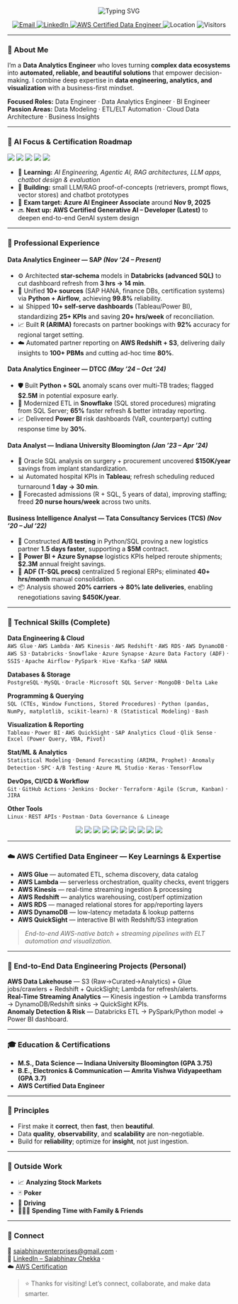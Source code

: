 <!-- Animated Header -->
<p align="center">
  <img src="https://readme-typing-svg.demolab.com?font=Inter&weight=700&size=28&pause=1200&center=true&vCenter=true&width=800&lines=Hi%2C+I'm+Saiabhinav+Chekka+%F0%9F%91%8B;Data+Analytics+Engineer+%7C+Data+Engineer+%7C+BI+Engineer;Turning+Raw+Data+Into+Insight%2C+Impact%2C+and+Innovation" alt="Typing SVG" />
</p>

<!-- Social + Badges -->
<p align="center">
  <a href="mailto:saiabhinaventerprises@gmail.com">
    <img alt="Email" src="https://img.shields.io/badge/Email-saiabhinaventerprises%40gmail.com-1a73e8?logo=gmail&logoColor=white">
  </a>
  <a href="https://www.linkedin.com/in/saiabhinav-chekka-938796326/">
    <img alt="LinkedIn" src="https://img.shields.io/badge/LinkedIn-Saiabhinav%20Chekka-0a66c2?logo=linkedin&logoColor=white">
  </a>
  <a href="https://www.credly.com/badges/f0e37018-865f-4ea2-b124-8294f152e0b5/public_url">
    <img alt="AWS Certified Data Engineer" src="https://img.shields.io/badge/AWS%20Certified-Data%20Engineer-ff9900?logo=amazonaws&logoColor=white">
  </a>
  <img alt="Location" src="https://img.shields.io/badge/USA-United%20States-2e7d32?logo=google-maps&logoColor=white">
  <img alt="Visitors" src="https://komarev.com/ghpvc/?username=schekka123&style=flat&color=grey">
</p>

---

### 🚀 About Me
I’m a **Data Analytics Engineer** who loves turning **complex data ecosystems** into **automated, reliable, and beautiful solutions** that empower decision-making. I combine deep expertise in **data engineering, analytics, and visualization** with a business-first mindset.

**Focused Roles:** Data Engineer · Data Analytics Engineer · BI Engineer  
**Passion Areas:** Data Modeling · ETL/ELT Automation · Cloud Data Architecture · Business Insights  

---

### 🧠 AI Focus & Certification Roadmap
<p>
  <img src="https://img.shields.io/badge/Agentic%20AI-Exploration-3a3a3a" />
  <img src="https://img.shields.io/badge/RAG-Pipelines-3a3a3a" />
  <img src="https://img.shields.io/badge/LLMs-Chatbots-3a3a3a" />
  <img src="https://img.shields.io/badge/Azure%20AI%20Engineer-In%20Progress-0078D4?logo=microsoftazure&logoColor=white" />
  <img src="https://img.shields.io/badge/AWS%20Generative%20AI%20Developer-Planned-ff9900?logo=amazonaws&logoColor=white" />
</p>

- 📌 **Learning:** *AI Engineering, Agentic AI, RAG architectures, LLM apps, chatbot design & evaluation*  
- 🧪 **Building:** small LLM/RAG proof-of-concepts (retrievers, prompt flows, vector stores) and chatbot prototypes  
- 🎯 **Exam target:** **Azure AI Engineer Associate** around **Nov 9, 2025**  
- 🔜 **Next up:** **AWS Certified Generative AI – Developer (Latest)** to deepen end-to-end GenAI system design

---

### 💼 Professional Experience

#### **Data Analytics Engineer — SAP** *(Nov ’24 – Present)*
- ⚙️ Architected **star-schema** models in **Databricks (advanced SQL)** to cut dashboard refresh from **3 hrs → 14 min**.  
- 🔗 Unified **10+ sources** (SAP HANA, finance DBs, certification systems) via **Python + Airflow**, achieving **99.8%** reliability.  
- 📊 Shipped **10+ self-serve dashboards** (Tableau/Power BI), standardizing **25+ KPIs** and saving **20+ hrs/week** of reconciliation.  
- 📈 Built **R (ARIMA)** forecasts on partner bookings with **92%** accuracy for regional target setting.  
- ☁️ Automated partner reporting on **AWS Redshift + S3**, delivering daily insights to **100+ PBMs** and cutting ad-hoc time **80%**.

#### **Data Analytics Engineer — DTCC** *(May ’24 – Oct ’24)*
- 🛡️ Built **Python + SQL** anomaly scans over multi-TB trades; flagged **$2.5M** in potential exposure early.  
- 🧊 Modernized ETL in **Snowflake** (SQL stored procedures) migrating from SQL Server; **65%** faster refresh & better intraday reporting.  
- 📈 Delivered **Power BI** risk dashboards (VaR, counterparty) cutting response time by **30%**.

#### **Data Analyst — Indiana University Bloomington** *(Jan ’23 – Apr ’24)*
- 🏥 Oracle SQL analysis on surgery + procurement uncovered **$150K/year** savings from implant standardization.  
- 📊 Automated hospital KPIs in **Tableau**; refresh scheduling reduced turnaround **1 day → 30 min**.  
- 🔮 Forecasted admissions (R + SQL, 5 years of data), improving staffing; freed **20 nurse hours/week** across two units.

#### **Business Intelligence Analyst — Tata Consultancy Services (TCS)** *(Nov ’20 – Jul ’22)*
- 🧪 Constructed **A/B testing** in Python/SQL proving a new logistics partner **1.5 days faster**, supporting a **$5M** contract.  
- 🚚 **Power BI + Azure Synapse** logistics KPIs helped reroute shipments; **$2.3M** annual freight savings.  
- 🧩 **ADF (T-SQL procs)** centralized 5 regional ERPs; eliminated **40+ hrs/month** manual consolidation.  
- 📦 Analysis showed **20% carriers → 80% late deliveries**, enabling renegotiations saving **$450K/year**.

---

### 🧠 Technical Skills (Complete)

**Data Engineering & Cloud**  
`AWS Glue` · `AWS Lambda` · `AWS Kinesis` · `AWS Redshift` · `AWS RDS` · `AWS DynamoDB` · `AWS S3` · `Databricks` · `Snowflake` · `Azure Synapse` · `Azure Data Factory (ADF)` · `SSIS` · `Apache Airflow` · `PySpark` · `Hive` · `Kafka` · `SAP HANA`

**Databases & Storage**  
`PostgreSQL` · `MySQL` · `Oracle` · `Microsoft SQL Server` · `MongoDB` · `Delta Lake`

**Programming & Querying**  
`SQL (CTEs, Window Functions, Stored Procedures)` · `Python (pandas, NumPy, matplotlib, scikit-learn)` · `R (Statistical Modeling)` · `Bash`

**Visualization & Reporting**  
`Tableau` · `Power BI` · `AWS QuickSight` · `SAP Analytics Cloud` · `Qlik Sense` · `Excel (Power Query, VBA, Pivot)`

**Stat/ML & Analytics**  
`Statistical Modeling` · `Demand Forecasting (ARIMA, Prophet)` · `Anomaly Detection` · `SPC` · `A/B Testing` · `Azure ML Studio` · `Keras` · `TensorFlow`

**DevOps, CI/CD & Workflow**  
`Git` · `GitHub Actions` · `Jenkins` · `Docker` · `Terraform` · `Agile (Scrum, Kanban)` · `JIRA`

**Other Tools**  
`Linux` · `REST APIs` · `Postman` · `Data Governance & Lineage`

<p align="center">
  <img src="https://img.shields.io/badge/SQL-Expert-3a3a3a?logo=postgresql&logoColor=white" />
  <img src="https://img.shields.io/badge/Python-Advanced-3a3a3a?logo=python&logoColor=white" />
  <img src="https://img.shields.io/badge/Tableau-Dashboards-3a3a3a?logo=tableau&logoColor=white" />
  <img src="https://img.shields.io/badge/Power%20BI-Storytelling-3a3a3a?logo=powerbi&logoColor=white" />
  <img src="https://img.shields.io/badge/Databricks-Lakehouse-3a3a3a?logo=databricks&logoColor=white" />
  <img src="https://img.shields.io/badge/Snowflake-Data%20Cloud-3a3a3a?logo=snowflake&logoColor=white" />
  <img src="https://img.shields.io/badge/Airflow-Orchestration-3a3a3a?logo=apacheairflow&logoColor=white" />
  <img src="https://img.shields.io/badge/AWS%20Glue-ETL-3a3a3a?logo=amazonaws&logoColor=white" />
  <img src="https://img.shields.io/badge/AWS%20Redshift-Warehouse-3a3a3a?logo=amazonaws&logoColor=white" />
  <img src="https://img.shields.io/badge/AWS%20QuickSight-BI-3a3a3a?logo=amazonaws&logoColor=white" />
</p>

---

### ☁️ AWS Certified Data Engineer — Key Learnings & Expertise
- **AWS Glue** — automated ETL, schema discovery, data catalog  
- **AWS Lambda** — serverless orchestration, quality checks, event triggers  
- **AWS Kinesis** — real-time streaming ingestion & processing  
- **AWS Redshift** — analytics warehousing, cost/perf optimization  
- **AWS RDS** — managed relational stores for app/reporting layers  
- **AWS DynamoDB** — low-latency metadata & lookup patterns  
- **AWS QuickSight** — interactive BI with Redshift/S3 integration  

> *End-to-end AWS-native batch + streaming pipelines with ELT automation and visualization.*

---

### 🔧 End-to-End Data Engineering Projects (Personal)
**AWS Data Lakehouse** — S3 (Raw→Curated→Analytics) + Glue jobs/crawlers + Redshift + QuickSight; Lambda for refresh/alerts.  
**Real-Time Streaming Analytics** — Kinesis ingestion → Lambda transforms → DynamoDB/Redshift sinks → QuickSight KPIs.  
**Anomaly Detection & Risk** — Databricks ETL → PySpark/Python model → Power BI dashboard.

---

### 🎓 Education & Certifications
- **M.S., Data Science — Indiana University Bloomington (GPA 3.75)**  
- **B.E., Electronics & Communication — Amrita Vishwa Vidyapeetham (GPA 3.7)**  
- **AWS Certified Data Engineer**

---

### 🧭 Principles
- First make it **correct**, then **fast**, then **beautiful**.  
- Data **quality**, **observability**, and **scalability** are non-negotiable.  
- Build for **reliability**; optimize for **insight**, not just ingestion.

---

### 🌱 Outside Work
- 📈 **Analyzing Stock Markets**  
- 🃏 **Poker**  
- 🚗 **Driving**  
- 👨‍👩‍👧 **Spending Time with Family & Friends**

---

### 💬 Connect
📧 [saiabhinaventerprises@gmail.com](mailto:saiabhinaventerprises@gmail.com) ·  
💼 [LinkedIn – Saiabhinav Chekka](https://www.linkedin.com/in/saiabhinav-chekka-938796326/) ·  
☁️ [AWS Certification](https://www.credly.com/badges/f0e37018-865f-4ea2-b124-8294f152e0b5/public_url)

> ⭐ Thanks for visiting! Let’s connect, collaborate, and make data smarter.
